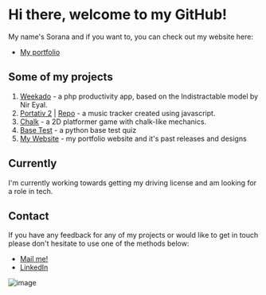 # Hi there, welcome to my GitHub!

My name's Sorana and if you want to, you can check out my website here:
* [My portfolio](https://soranaioanamarin.com/)

## Some of my projects

1. [Weekado](https://github.com/codingSIM/weekado) - a php productivity app, based on the Indistractable model by Nir Eyal.
2. [Portativ 2](https://simprojects.cf/p/portativ2/) | [Repo](https://github.com/codingSIM/Portativ2) - a music tracker created using javascript.
3. [Chalk](https://simprojects.cf/p/chalk/) - a 2D platformer game with chalk-like mechanics.
4. [Base Test](https://github.com/codingSIM/BasesTestPy) - a python base test quiz
5. [My Website](https://github.com/codingSIM/Portfolio) - my portfolio website and it's past releases and designs

## Currently
I'm currently working towards getting my driving license and am looking for a role in tech.

## Contact
If you have any feedback for any of my projects or would like to get in touch please don't hesitate to use one of the methods below:
* [Mail me!](mailto:simcoding@gmail.com)
* [LinkedIn](https://www.linkedin.com/in/simcoding/)

![image](https://user-images.githubusercontent.com/57096435/156322970-c204a2dd-4d9b-40df-b91c-f5eaf7c6ba9c.png)

<!--
**codingSIM/codingSIM** is a ✨ _special_ ✨ repository because its `README.md` (this file) appears on your GitHub profile.

Here are some ideas to get you started:

- 🔭 I’m currently working on ...
- 🌱 I’m currently learning ...
- 👯 I’m looking to collaborate on ...
- 🤔 I’m looking for help with ...
- 💬 Ask me about ...
- 📫 How to reach me: ...
- 😄 Pronouns: ...
- ⚡ Fun fact: ...
-->

